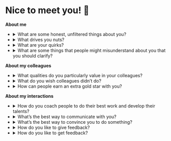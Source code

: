 # Nice to meet you! :wave:

**About me**
  
- <details>
    <summary>What are some honest, unfiltered things about you?</summary>
  
    * I have worked across many industries _(higher education, marketing, security, telecom)_ in various stages of growth as software developer, site reliability engineer, platform engineer, and even a LAN administrator.
    * I absolutely :heart_eyes_cat: cats and have a probably embarrasing number of cat t-shirts!
    * I :cook: a lot in a wide variety of styles, however :thumbsdown: on :fish: :shrimp: :crab: :lobster: :squid: :oyster: and most :cheese: _(mild white cheeses :ok_hand:)_
    * I grew up around greater Baton Rouge area in Louisiana, eventually went to [Louisiana State University](https://lsu.edu/), and marched as part of [The Golden Band from TigerLand](https://www.lsu.edu/cmda/bands/athletic/index.php) playing trombone.
    * I have been playing [Final Fantasy 14 MMORPG](https://na.finalfantasyxiv.com/) off and on for 8 years and always love [having others join me](https://na.finalfantasyxiv.com/lodestone/special/friend_recruit/)!
    * I am a connoisseur of :beer:, :hamburger:, :coffee:, :cocktail:, role playing games, card games, board games, and cajun/creole food; love to talk about any of them!
    * I listen to a lot of audiobooks via audible.com and recommend the following series:
      * [The Dresden Files by Jim Butcher](https://www.audible.com/series/The-Dresden-Files-Audiobooks/B005NB2IG0)
      * [Revanche Cycle by Craig Schaefer](https://www.audible.com/series/Revanche-Cycle-Audiobooks/B017RU7346)
      * [Daniel Faust by Craig Schaefer](https://www.audible.com/series/Daniel-Faust-Audiobooks/B00RU83O8A)
      * [Harmony Black by Craig Schaefer](https://www.audible.com/series/Harmony-Black-Audiobooks/B01DCHLKOW)
      * [The Wisdom's Grave Trilogy by Craig Schaefer](https://www.audible.com/series/The-Wisdoms-Grave-Trilogy-Audiobooks/B07HQC1M5W)
      * [Monster Hunter by Larry Correia](https://www.audible.com/series/Monster-Hunter-Audiobooks/B006K1QVNS)
      * [The Wandering Inn by pirateaba](https://www.audible.com/series/The-Wandering-Inn-Audiobooks/B07X3TZ2YQ)
      * [Spellmonger by Terry Mancour](https://www.audible.com/series/Spellmonger-Audiobooks/B01N385K2X)
      * [The Lies of Locke Lamora by Scott Lynch](https://www.audible.com/series/Gentleman-Bastard-Sequence-Audiobooks/B006K1SORE)
      * [Awaken Online by Travis Bagwell](https://www.audible.com/series/Awaken-Online-Audiobooks/B06XWGV4RJ)
  </details>
  
- <details>
    <summary>What drives you nuts?</summary>
  
    * Disorder, conflict, confusion, and ambiguity
    * Coordination and communication without visuals, documentation, roadmaps, agendas, and/or setting expectations
    * Inconsistency without exception and reasoning
  </details>
  
- <details>
    <summary>What are your quirks?</summary>
  
    * I tend to step in and potentially overstep when I perceive disorder, conflict, confusion, or ambiguity; please believe this comes from a good place.
    * I am a very visual person :framed_picture: and might need to sketch or diagram problems to understand them better.
    * I might jokingly :laughing: say I hate all programming languages or tools as a way of staying detached; they **all** have strengths, weaknesses, and idiosyncrasies.
    * I believe writing documentation or communications takes as much thought and effort as writing code; sometimes it takes time
  </details>
  
- <details>
    <summary>What are some things that people might misunderstand about you that you should clarify?</summary>
  
    * Sometimes my :thinking: face gets confused with my :angry: or :rage: face; being a :bald_man: makes facial features more distinct but :bow: for patience
  </details>
  
**About my colleagues**
  
- <details>
    <summary>What qualities do you particularly value in your colleagues?</summary>
  
    * Proactive in communication and taking action
    * Prepared for events and discussions
    * Celebrate successes, achievements, and good fortunes of others
    * Genuine and introspective about who they are, where they come from, and what truly matters most to them
  </details>
  
- <details>
    <summary>What do you wish colleagues didn’t do?</summary>
  
    * High-level planning and coordination efforts without data and/or roadmaps
    * Asking for help without relevant information provided upfront
  </details>
  
- <details>
    <summary>How can people earn an extra gold star with you?</summary>
  
    * Be genuine celebrating others!
    * Be persistent in seeing a question answered or a problem solved!
    * Present short and long term solutions upfront; a majority of hard problems need both and this is often a cause of talking past one another!
    * Take and own responsibility actively!
  </details>
  
**About my interactions**
  
- <details>
    <summary>How do you coach people to do their best work and develop their talents?</summary>
  
    * Celebrate others' efforts in channels / venues where their leaders can see and recognize it _(Slack, formal accolade processes, etc)_
    * Get to know colleagues _(backgrounds, experiences, values, and aspirations)_ and include them in discussions and activities around them
    * Partner together on activities, training one another up in a safe space
    * Spend 1:1 time asking for feedback
  </details>
  
- <details>
    <summary>What’s the best way to communicate with you?</summary>
  
    * Visuals are better than documentation, both are better than verbal knowledge sharing
    * Provide context, agendas, and any expectations prior to meetings so I can actively participate
    * Tell me how much time you need, so I can block that off for you especially; I prefer to be present for discussions as a courtesy for you
  </details>
  
- <details>
    <summary>What’s the best way to convince you to do something?</summary>
  
    * Actively ask and engage me, give me space to ask questions
    * Demonstrate it is something everyone on the team and/or organization is doing
    * Affirm this is what will make me successful and celebrated
    * If there isn't data for this, then explicitly ask me for trust; this works especially when reciprocated if I need to ask for trust, too
  </details>
  
- <details>
    <summary>How do you like to give feedback?</summary>
  
    * For feedback that might be potentially sensitive; personal; or emotional, I will ask for 1:1 time on video and might follow up with additional context after the conversation
    * I prefer giving feedback around the results of work and other external things as I try to disassociate people from the work done
    * I try to ask lots of questions because I really do want to understand; sometimes it’s a lot because situations are complex
  </details>
  
- <details>
    <summary>How do you like to get feedback?</summary>
  
    * Help me feel like we collectively have something to improve and that we are in it together
    * Help me feel heard and understood even if you can't sympathize or empathize
    * Please reinforce the good things as much as improving others
  </details>
